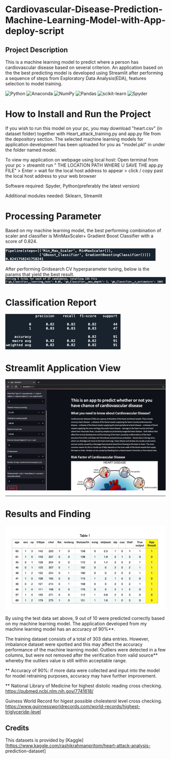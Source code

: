 # Cardiovascular-Disease-Prediction-Machine-Learning-Model-with-App-deploy-script

## Project Description 
This is a machine learning model to predict where a person has cardiovascular disease based on several criterion. An application based on the the best predicting model is developed using Streamlit after performing a sequence of steps from Exploratory Data Analysis(EDA), features selection to model training. 
  
![Python](https://img.shields.io/badge/python-3670A0?style=for-the-badge&logo=python&logoColor=ffdd54)
 ![Anaconda](https://img.shields.io/badge/Anaconda-%2344A833.svg?style=for-the-badge&logo=anaconda&logoColor=white)
 ![NumPy](https://img.shields.io/badge/numpy-%23013243.svg?style=for-the-badge&logo=numpy&logoColor=white)
 ![Pandas](https://img.shields.io/badge/pandas-%23150458.svg?style=for-the-badge&logo=pandas&logoColor=white)
 ![scikit-learn](https://img.shields.io/badge/scikit--learn-%23F7931E.svg?style=for-the-badge&logo=scikit-learn&logoColor=white)
![Spyder](https://img.shields.io/badge/Spyder-838485?style=for-the-badge&logo=spyder%20ide&logoColor=maroon)

# How to Install and Run the Project 
If you wish to run this model on your pc, you may download "heart.csv" (in dataset folder) together with Heart_attack_training.py and app.py file from the depository section. The selected machine learning models for application development has been uploaded for you as "model.pkl" in under the folder named model. 

To view my application on webpage using local host: Open terminal from your pc > streamlit run " THE LOCATION PATH WHERE U SAVE THE app.py FILE" > Enter > wait for the local host address to appear > click / copy past the local host address to your web browser 


Software required: Spyder, Python(preferably the latest version) 

Additional modules needed: Sklearn, Streamlit 



# Processing Parameter 
Based on my machine learning model, the best performing combination of scaler and classifier is MinMaxScaler+ Gradient Boost Classifier with a score of 0.824. 

![alt text](https://github.com/CHuiV123/Cardiovascular-Disease-Prediction-Machine-Learning-Model-with-App-deploy-script/blob/c5c0265fc74c836c7e0dfbad018f5e1183abbbd4/static/Best%20pipe.png)

After performing Gridsearch CV hyperparameter tuning, below is the params that yield the best result.  
![alt text](https://github.com/CHuiV123/Cardiovascular-Disease-Prediction-Machine-Learning-Model-with-App-deploy-script/blob/c5c0265fc74c836c7e0dfbad018f5e1183abbbd4/static/hyperparameter.png)

# Classification Report 
![alt text](https://github.com/CHuiV123/Cardiovascular-Disease-Prediction-Machine-Learning-Model-with-App-deploy-script/blob/c5c0265fc74c836c7e0dfbad018f5e1183abbbd4/static/classification%20report.png)

# Streamlit Application View
![alt text](https://github.com/CHuiV123/Cardiovascular-Disease-Prediction-Machine-Learning-Model-with-App-deploy-script/blob/9018cd0a1c85c783048c67d28221acc2b053c617/static/Application%20screen%20shot.png)


***
# Results and Finding 
![alt text](https://github.com/CHuiV123/Cardiovascular-Disease-Prediction-Machine-Learning-Model-with-App-deploy-script/blob/8b6389c9ce65c188bee021d9a27a3451747f7db1/static/App%20Testing%20Dataset.png)

By using the test data set above, 9 out of 10 were predicted correctly based on my machine learning model. The application developed from my machine learning model has an accuracy of 90%**. 

The training dataset consists of a total of 303 data entries. However, imbalance dataset were spotted and this may affect the accuracy performance of the machine learning model. 
Outliers were detected in a few columns, but were not removed after the verification from valid source** whereby the outliers value is still within acceptable range. 


**
Accuracy of 90%: if more data were collected and input into the model for model retraining purposes, accuracy may have further improvement. 

** 
National Library of Medicine for highest distolic reading cross checking. 
https://pubmed.ncbi.nlm.nih.gov/7741618/  

Guiness World Record for higest possible cholesterol level cross checking. 
https://www.guinnessworldrecords.com/world-records/highest-triglyceride-level

## Credits
This datasets is provided by [Kaggle] [https://www.kaggle.com/rashikrahmanpritom/heart-attack-analysis- prediction-dataset] 
